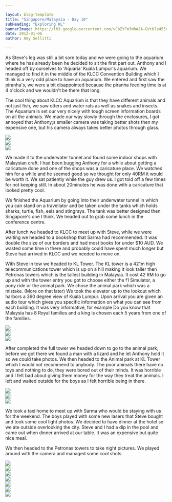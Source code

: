 ```yaml
---

layout: blog-template
title: "Singapore/Malaysia - Day 10"
subHeading: "Exploring KL"
bannerImage: https://lh3.googleusercontent.com/vCbZYFm3NhAJA-GVtK7z455dARubPGGjkwoUQTanhYzGtwkkUHL03qJ9qo52gv2aj8Ee4Y343xDczEljsJAe55ZSawhoQLJlRG63N4eclzUsEhwLnvVTLcdx8BQM4jRIt6bSdyNvmg
date: 2012-01-06
author: Amy Sellitti

---
```


As Steve's leg was still a bit sore today and we were going to the aquarium where he has already been he decided to sit the first part out. Anthony and I headed off by ourselves to 'Aquaria' Kuala Lumpur's aquarium. We managed to find it in the middle of the KLCC Convention Building which I think is a very odd place to have an aquarium. We entered and first saw the piranha's, we were a bit disappointed because the piranha feeding time is at 4 o'clock and we wouldn't be there that long.

The cool thing about KLCC Aquarium is that they have different animals and not just fish, we saw otters and water rats as well as snakes and insects. The Aquarium is set our very nicely with tough screen information boards on all the animals. We made our way slowly through the enclosures, I got annoyed that Anthony;s smaller camera was taking better shots then my expensive one, but his camera always takes better photos through glass.

<div class="center-image"><img src="https://lh3.googleusercontent.com/a32nxQVkbHOYDGWUF5tVI2PxbPIlGZFgpWxqWpH8C7-GeE2ymshgeJepBq3uKtozXYFdzcZdqW5RUohAIVQoW_A7zO0HN26P8UCXKuCKPiqV4gtTfltksVxA8d2WbW01EbgqQaJy-w" /></div>
<div class="center-image"><img src="https://lh3.googleusercontent.com/Oke3qYdubdNRsjx6pOLoJlEdo9pt-01w12UdMdiyaksq2VRXIOFEu0Y9ptJDJKLXEo4vP4Ff2l3gKarg2jMrqSyKI040fyOiMCJ2Nclct3UPIoia3S-jwwS88RU1uxIpRFhkL-gAqw6040.anth-in-tunnel.jpg" /></div>
<div class="center-image"><img src="https://lh3.googleusercontent.com/7NotDmr_eicV02yOE-khRj0Ne6SQTZP9lz18Hj6THlrktgXRfJXXhUTMaMmb8e-lJ1XfIxEB4ppT-wLJx9ZdC7elxh3vbeLsUgApZ7-ZVHn1PmmEmsu_y7UWl_wNK5oE9WBKWXblvw" /></div>

We made it to the underwater tunnel and found some indoor shops with Malaysian craft. I had been bugging Anthony for a while about getting a caricature done and one of the shops was a caricature place. We watched him for a while and he seemed good so we thought for only 40RM it would be worth it. We sat patiently while the guy drew us. I got told off a few times for not keeping still. In about 20minutes he was done with a caricature that looked pretty cool.

We finished the Aquarium by going into their underwater tunnel in which you can stand on a travellator and be taken under the tanks which holds sharks, turtle, fish, eels and stingrays. The tank was better designed then Singapore's one I think. We headed out to grab some lunch in the conference centre.

After lunch we headed to KLCC to meet up with Steve, while we were waiting we headed to a bookshop that Sarma had recommended. It was double the size of our borders and had most books for under $10 AUD. We wasted some time in there and probably could have spent much longer but Steve had arrived in KLCC and we needed to move on.

With Steve in tow we headed to KL Tower. The KL tower is a 421m high telecommunications tower which is up on a hill making it look taller then Petronas towers which is the tallest building in Malaysia. It cost 42 RM to go up and with the tower entry you got to choose either the f1 Simulator, a pony ride or the animal park. We chose the animal park which was a mistake. (More on that later) We took the elevator up to the lookout which harbors a 360 degree view of Kuala Lumpur. Upon arrival you are given an audio tour which gives you specific information on what you can see from each building. It was very informative, for example Do you know that Malaysia has 8 Royal families and a king is chosen each 5 years from one of the families. 

<div class="center-image"><img src="https://lh3.googleusercontent.com/blG_d07UXzugxfMX3lkk5TFDXgxUqBhfW5N0Br_3NmXqZrTM9kFJj_zivkSezxvWA2dJpOGrSZbfbt1KYtx3DUjxlnq35o9uJAZypJfgnIuh_TrcgQ6GALTf016n-PgDykLRK43cBg" /></div>
<div class="center-image"><img src="https://lh3.googleusercontent.com/2aoN1zL2VP0dA4l5Q3ljoEZ3FE730FsFuOPWVqjjJMtD884aVOjifGv8HdJyW8CpDV7u4Hcv7onJnlxeWMmXXgvB49RvRnRGkUp_4kRFOHtR9XIvxqRuXPBKEJVJgcKiwzoMFXSYuA" /></div>
<div class="center-image"><img src="https://lh3.googleusercontent.com/689KE5qohQYXf_v8_l7GIZAUR4OssEe2q7mBqLtYsJFepaLacXsPXXPvTeprROIYmopoii2yQcfTRnM8Fd29dyV9tMwrdbxSOk-H9GGmqC8FPMXsbYI4-2Mv66kt8xIvvUDGRVSXKQ" /></div>


After completed the full tower we headed down to go to the animal park, before we got there we found a man with a lizard and he let Anthony hold it so we could take photos. We then headed to the Animal park at KL Tower which I would not recommend to anybody. The poor animals there have no toys and nothing to do, they were bored  out of their minds. It was horrible and I felt bad about giving them money for the way they treat the animals. I left and waited outside for the boys as I felt horrible being in there. 

<div class="center-image"><img src="https://lh3.googleusercontent.com/BX-cufgeCHsc9BJZRtTG4B4z7G8jxN3ipXSQiSiXocFJeOVsxNHusBWe3QmOraLdmNudX_6W8tx-oN2ooNP2Sy1ulI_gEfdKbmRxBu6oJiyifWDWLmTxIvh3oo8LscUryic-L3HvqA" /></div>
<div class="center-image"><img src="https://lh3.googleusercontent.com/BQ22ZIVdcERK5kgVKqqRzGQq40lXltgc1Aj4sqoPmbgCWU5Z5IZReqNk7ws0w8GGZHGH3UFqQ6iF77T7wVDrqMtv5Azc4HWZmSmalfcWaXZjI0OZ0mY2mXPMvQb8LHVuljDc03poQA" /></div>
<div class="center-image"><img src="https://lh3.googleusercontent.com/ok1KOlZLdCZ9YQwaDHkFCxkX3PjSg05OMYkS6Q1i5otn9KPoLQ7ypcG3SAwvL1dBlHPrkUBe0GgZAZZ8rVIaZQbNm0tyIukcgRfJ5VC-eyY6X5C7X5aRmctvXJ7ICMtAnJb3cosMeA" /></div>

We took a taxi home to meet up with Sarma who would be staying with us for the weekend. The boys played with some new lasers that Steve bought and took some cool light photos. We decided to have dinner at the hotel so we ate outside overlooking the city. Steve and I had a dip in the pool and came out when dinner arrived at our table. It was an expensive but quite nice meal. 

We then headed to the Petronas towers to take night pictures. We played around with the camera and managed some cool shots.

<div class="center-image"><img src="https://lh3.googleusercontent.com/5F68qKIohoYaSHG4N3velQKSLyUmCJOe_V__8XivkxY7TFqBPxnJuWotCDIjoCyXxMr6PtvofgGt8GG-bICB_RcYTKHSTVaOOP8lqUfnZE--6E1r1eEKRaJPAo_c5qF7yitdzYqeKw" /></div>
<div class="center-image"><img src="https://lh3.googleusercontent.com/vCbZYFm3NhAJA-GVtK7z455dARubPGGjkwoUQTanhYzGtwkkUHL03qJ9qo52gv2aj8Ee4Y343xDczEljsJAe55ZSawhoQLJlRG63N4eclzUsEhwLnvVTLcdx8BQM4jRIt6bSdyNvmg" /></div>
<div class="center-image"><img src="https://lh3.googleusercontent.com/CbRM-LFEpDp0kMCZBRASoGX1bkzgiWVixRRbCInIGnwIu0Q_q96N5tFPNuk96aqQCnVNav13rieGQDfuV1BYDbw0QCfBLi_ogbCDsQB3EFI8uH-bBC4PFqB0SMC-cEnGZTQJP4M34w" /></div>
<div class="center-image"><img src="https://lh3.googleusercontent.com/qHRsNoFkAmgNgEZlk2xVSGqUVsKtqEUAlzWGGi9zISwNh89kYei-QaaNw53n7EwPrzxP8GXHZDcjk7YLzb3yKfqy5EaHUIQcBHmdV5RlUKohXf8D1VdcS3s6WNbSpuxXa0B75YGgbw" /></div>
<div class="center-image"><img src="https://lh3.googleusercontent.com/W95U3HA1rMBnquXiK4Duo5UtBdI-TmDqBV_CBXQQZO8gVt8bKLYrue6iW8ZDzxwsZJQm0VcvgK53g348JtjTz5hu7LCPMmNWNkCJmGIttpmfDu2x6AmZgRYFlBp-NZ7S8f7ehlKKKQ" /></div>
<div class="center-image"><img src="https://lh3.googleusercontent.com/wikPQR-ql049PnJHVeMDsIJ88cj0nekaNOG5oaJOhH0TQAcV2hXKIzEbm0MRQ6cJ-_kH0G5oLMr4YHyW7G_wbyo9l3rZ2PosY6B4BQdh4-ChFhaeytygr1pbZdRLdDhMRiBNwgKkpA" /></div>
<div class="center-image"><img src="https://lh3.googleusercontent.com/5zxhO31nrHmqAggwHmwk-eSkLFqYU666XcAGDElWlB1BHvSJJf3JPJIuwZvsrVXlxR16w64VTaQbMSG5IW09OrS9QV5tAGsaqt3Xul06NjYhfTVZuZYScqoj0hwJX4YfXi160kVmvg" /></div>








